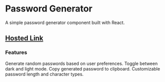 # Password Generator
A simple password generator component built with React.

## [Hosted Link](https://password-gen-use-ref-use-callback.vercel.app/)

### Features
Generate random passwords based on user preferences.
Toggle between dark and light mode.
Copy generated password to clipboard.
Customizable password length and character types.
